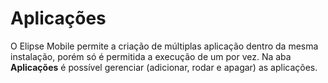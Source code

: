 # Aplicações

O Elipse Mobile permite a criação de múltiplas aplicação dentro da mesma instalação, porém só é permitida a execução de um por vez.
Na aba **Aplicações** é possível gerenciar (adicionar, rodar e apagar) as aplicações.
